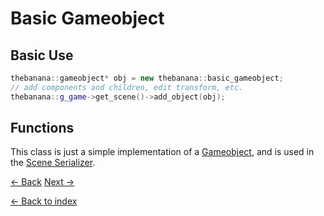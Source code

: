 # Basic Gameobject
## Basic Use
```cpp
thebanana::gameobject* obj = new thebanana::basic_gameobject;
// add components and children, edit transform, etc.
thebanana::g_game->get_scene()->add_object(obj);
```
## Functions
This class is just a simple implementation of a [Gameobject](gameobject.md), and is used in the [Scene Serializer](scene_serializer.md).

[<- Back](application_layer.md) [Next ->](component.md)

[<- Back to index](../README.md)